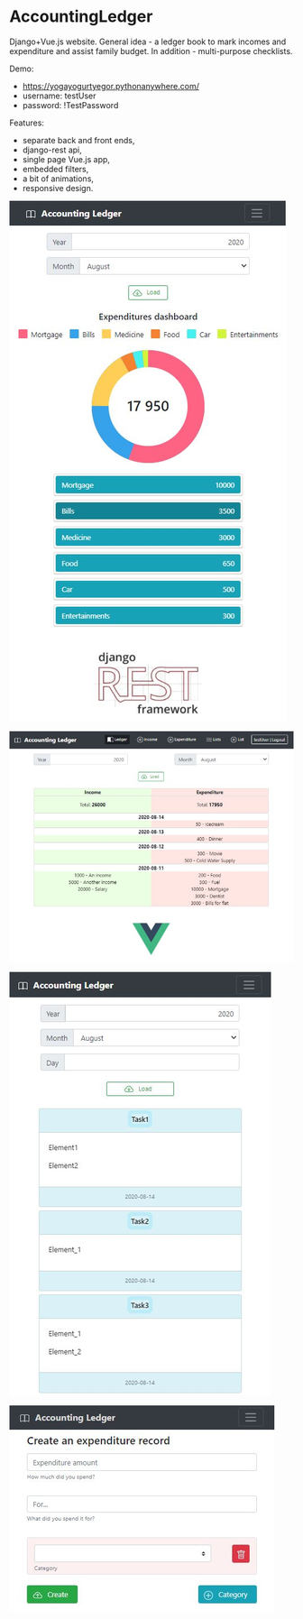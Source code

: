 # AccountingLedger

Django+Vue.js website. General idea - a ledger book to mark incomes and expenditure and assist family budget. In addition - multi-purpose checklists.

Demo:
* https://yogayogurtyegor.pythonanywhere.com/
* username: testUser
* password: !TestPassword

Features:
- separate back and front ends,
- django-rest api,
- single page Vue.js app,
- embedded filters,
- a bit of animations,
- responsive design.

![](/images/img1.JPG)

![](/images/img2.JPG)

![](/images/img3.JPG)

![](/images/img4.JPG)
